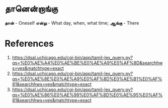 # தானென்றாங்கு

**தான்** - Oneself
**என்று** - What day, when, what time;
**ஆங்கு** - There

# References
1. https://dsal.uchicago.edu/cgi-bin/app/tamil-lex_query.py?qs=%E0%AE%A4%E0%AE%BE%E0%AE%A9%E0%AF%8D&searchhws=yes&matchtype=exact
2. https://dsal.uchicago.edu/cgi-bin/app/tamil-lex_query.py?qs=%E0%AE%8E%E0%AE%A9%E0%AF%8D%E0%AE%B1%E0%AF%81&searchhws=yes&matchtype=exact
3. https://dsal.uchicago.edu/cgi-bin/app/tamil-lex_query.py?qs=%E0%AE%86%E0%AE%99%E0%AF%8D%E0%AE%95%E0%AF%81&searchhws=yes&matchtype=exact
